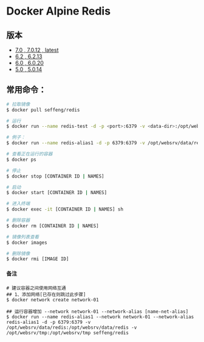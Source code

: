 # Docker Alpine Redis

## 版本

* [7.0 , 7.0.12 , latest](https://github.com/seffeng/docker-redis/tree/7.0)
* [6.2 , 6.2.13](https://github.com/seffeng/docker-redis/tree/6.2)
* [6.0 , 6.0.20](https://github.com/seffeng/docker-redis/tree/6.0)
* [5.0 , 5.0.14](https://github.com/seffeng/docker-redis/tree/5.0)

## 常用命令：

```sh
# 拉取镜像
$ docker pull seffeng/redis

# 运行
$ docker run --name redis-test -d -p <port>:6379 -v <data-dir>:/opt/websrv/data/redis -v <tmp-dir>:/opt/websrv/tmp seffeng/redis

# 例子：
$ docker run --name redis-alias1 -d -p 6379:6379 -v /opt/websrv/data/redis:/opt/websrv/data/redis -v /opt/websrv/tmp:/opt/websrv/tmp seffeng/redis

# 查看正在运行的容器
$ docker ps

# 停止
$ docker stop [CONTAINER ID | NAMES]

# 启动
$ docker start [CONTAINER ID | NAMES]

# 进入终端
$ docker exec -it [CONTAINER ID | NAMES] sh

# 删除容器
$ docker rm [CONTAINER ID | NAMES]

# 镜像列表查看
$ docker images

# 删除镜像
$ docker rmi [IMAGE ID]
```
#### 备注

```shell
# 建议容器之间使用网络互通
## 1、添加网络[已存在则跳过此步骤]
$ docker network create network-01

## 运行容器增加 --network network-01 --network-alias [name-net-alias]
$ docker run --name redis-alias1 --network network-01 --network-alias redis-alias1 -d -p 6379:6379 -v /opt/websrv/data/redis:/opt/websrv/data/redis -v /opt/websrv/tmp:/opt/websrv/tmp seffeng/redis
```